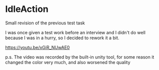 # IdleAction
Small revision of the previous test task

I was once given a test work before an interview 
and I didn't do well because I was in a hurry, 
so I decided to rework it a bit.


https://youtu.be/xGiR_NUwAE0

p.s. The video was recorded by the built-in unity tool, 
for some reason it changed the color very much, and also worsened the quality
